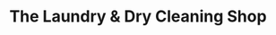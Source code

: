 ---
title: "The Laundry & Dry Cleaning Shop"
url: /dublin/the-laundry-and-dry-cleaning-shop/
shop: laundry
---